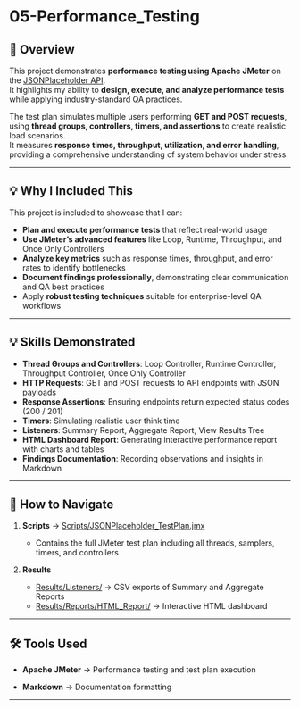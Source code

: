 # 05-Performance_Testing

## 📌 Overview
This project demonstrates **performance testing using Apache JMeter** on the [JSONPlaceholder API](https://jsonplaceholder.typicode.com/).  
It highlights my ability to **design, execute, and analyze performance tests** while applying industry-standard QA practices.

The test plan simulates multiple users performing **GET and POST requests**, using **thread groups, controllers, timers, and assertions** to create realistic load scenarios.  
It measures **response times, throughput, utilization, and error handling**, providing a comprehensive understanding of system behavior under stress.

---

## 💡 Why I Included This
This project is included to showcase that I can:  
- **Plan and execute performance tests** that reflect real-world usage  
- **Use JMeter’s advanced features** like Loop, Runtime, Throughput, and Once Only Controllers  
- **Analyze key metrics** such as response times, throughput, and error rates to identify bottlenecks  
- **Document findings professionally**, demonstrating clear communication and QA best practices  
- Apply **robust testing techniques** suitable for enterprise-level QA workflows

---

## 💡 Skills Demonstrated
- **Thread Groups and Controllers**: Loop Controller, Runtime Controller, Throughput Controller, Once Only Controller  
- **HTTP Requests**: GET and POST requests to API endpoints with JSON payloads  
- **Response Assertions**: Ensuring endpoints return expected status codes (200 / 201)  
- **Timers**: Simulating realistic user think time  
- **Listeners**: Summary Report, Aggregate Report, View Results Tree  
- **HTML Dashboard Report**: Generating interactive performance report with charts and tables  
- **Findings Documentation**: Recording observations and insights in Markdown  

---


## 📌 How to Navigate

1. **Scripts** → [Scripts/JSONPlaceholder_TestPlan.jmx](./Scripts/JSONPlaceholder_TestPlan.jmx)  
   - Contains the full JMeter test plan including all threads, samplers, timers, and controllers  

2. **Results**  
   - [Results/Listeners/](./Results/Listeners/) → CSV exports of Summary and Aggregate Reports  
   - [Results/Reports/HTML_Report/](./Results/Reports/HTML_Report/) → Interactive HTML dashboard  



---

## 🛠 Tools Used
- **Apache JMeter** → Performance testing and test plan execution  

- **Markdown** → Documentation formatting  

---
